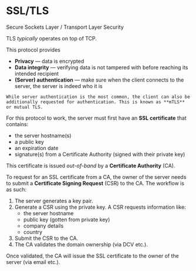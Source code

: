 # SSL/TLS

Secure Sockets Layer / Transport Layer Security

TLS _typically_ operates on top of TCP.

This protocol provides

- **Privacy** — data is encrypted
- **Data integrity** — verifying data is not tampered with before reaching its intended recipient
- **(Server) authentication** — make sure when the client connects to the server, the server is indeed who it is

~~~admonish note title="Client _and_ server authentication"
While server authentication is the most common, the client can also be additionally requested for authentication. This is known as **mTLS** or mutual TLS.
~~~

For this protocol to work, the server must first have an **SSL certificate** that contains:

- the server hostname(s)
- a public key 
- an expiration date
- signature(s) from a Certificate Authority (signed with their private key)

This certificate is issued _out-of-band_ by a **Certificate Authority** (CA).

To request for an SSL certificate from a CA, the owner of the server needs to submit a **Certificate Signing Request** (CSR) to the CA. The workflow is as such:

1. The server generates a key pair.
2. Generate a CSR using the private key. A CSR requests information like:
      * the server hostname
      * public key (gotten from private key)
      * company details
      * country
3. Submit the CSR to the CA.
4. The CA validates the domain ownership (via DCV etc.).

Once validated, the CA will issue the SSL certificate to the owner of the server (via email etc.).

